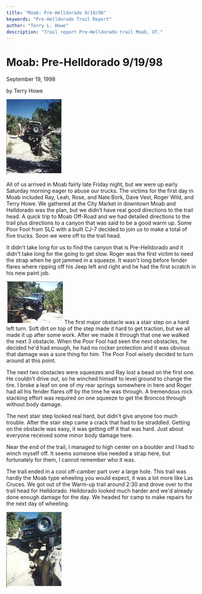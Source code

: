 ```yaml
---
title: "Moab: Pre-Helldorado 9/19/98"
keywords: "Pre-Helldorado Trail Report"
author: "Terry L. Howe"
description: "Trail report Pre-Helldorado trail Moab, UT."
---
```


# Moab: Pre-Helldorado 9/19/98

September 19, 1998

by Terry Howe

[![Moab](mo980907_.jpg)](mo980907.jpg)

All of us arrived in Moab fairly late Friday night, but we were up
early Saturday morning eager to abuse our trucks.  The victims
for the first day in Moab included Ray, Leah, Rose, and Nate Bork,
Dave Vest, Roger Wild, and Terry Howe.  We gathered at the City Market
in downtown Moab and Helldorado was the plan, but we didn't
have real good directions to the trail head.  A quick trip to Moab
Off-Road and we had detailed directions to the trail plus directions
to a canyon that was said to be a good warm up.  Some Poor Fool
from SLC with a built CJ-7 decided to join us to make a total of
five trucks.  Soon we were off to the trail head.

It didn't take long for us to find the canyon that is Pre-Helldorado
and it didn't take long for the going to get slow.  Roger was the
first victim to need the strap when he got jammed in a squeeze.
It wasn't long before fender flares where ripping off his Jeep left
and right and he had the first scratch in his new paint job.

[![Moab](mo980905_.jpg)](mo980905.jpg)
The first major obstacle was a stair step on a hard left turn.  Soft
dirt on top of the step made it hard to get traction, but we all
made it up after some work.  After we made it through that one we
walked the next 3 obstacle.  When the Poor Fool had seen the next
obstacles, he decided he'd had enough, he had no rocker protection
and it was obvious that damage was a sure thing for him.  The
Poor Fool wisely decided to turn around at this point.

The next two obstacles were squeezes and Ray lost a bead on the
first one.  He couldn't drive out, so he winched himself to level
ground to change the tire.  I broke a leaf on one of my rear
springs somewhere in here and Roger had all his fender flares
off by the time he was through.  A tremendous rock stacking effort
was required on one squeeze to get the Broncos through without
body damage.

The next stair step looked real hard, but didn't give anyone too
much trouble.  After the stair step came a crack that had to be
straddled.  Getting on the obstacle was easy, it was getting off
it that was hard.  Just about everyone received some minor body
damage here.

Near the end of the trail, I managed to high center on a
boulder and I had to winch myself off.  It seems someone
else needed a strap here, but fortunately for them, I cannot
remember who it was.

The trail ended in a cool off-camber part over a large hole.
This trail was hardly the Moab type wheeling you would expect,
it was a lot more like Las Cruces.  We got out of the Warm-up
trail around 2:30 and drove over to the trail head for Helldorado.
Helldorado looked much harder and we'd already done enough damage
for the day.  We headed for camp to make repairs for the next
day of wheeling.

[![Moab](mo980906_.jpg)](mo980906.jpg)